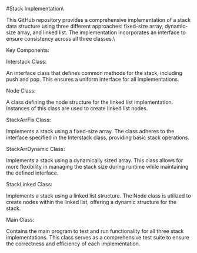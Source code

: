 
#Stack Implementation\

This GitHub repository provides a comprehensive implementation of a stack data structure using three different approaches: fixed-size array, dynamic-size array, and linked list. The implementation incorporates an interface to ensure consistency across all three classes.\

Key Components:

Interstack Class:

An interface class that defines common methods for the stack, including push and pop. This ensures a uniform interface for all implementations.

Node Class:

A class defining the node structure for the linked list implementation. Instances of this class are used to create linked list nodes.

StackArrFix Class:

Implements a stack using a fixed-size array. The class adheres to the interface specified in the Interstack class, providing basic stack operations.

StackArrDynamic Class:

Implements a stack using a dynamically sized array. This class allows for more flexibility in managing the stack size during runtime while maintaining the defined interface.

StackLinked Class:

Implements a stack using a linked list structure. The Node class is utilized to create nodes within the linked list, offering a dynamic structure for the stack.

Main Class:

Contains the main program to test and run functionality for all three stack implementations. This class serves as a comprehensive test suite to ensure the correctness and efficiency of each implementation.